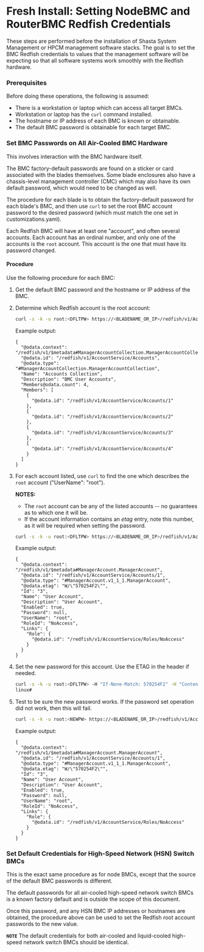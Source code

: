 # Fresh Install: Setting NodeBMC and RouterBMC Redfish Credentials

These steps are performed before the installation of Shasta System Management
or HPCM management software stacks. The goal is to set the BMC Redfish
credentials to values that the management software will be expecting so that
all software systems work smoothly with the Redfish hardware.

### Prerequisites

Before doing these operations, the following is assumed:

- There is a workstation or laptop which can access all target BMCs.
- Workstation or laptop has the `curl` command installed.
- The hostname or IP address of each BMC is known or obtainable.
- The default BMC password is obtainable for each target BMC.

### Set BMC Passwords on All Air-Cooled BMC Hardware

This involves interaction with the BMC hardware itself.

The BMC factory-default passwords are found on a sticker or card associated
with the blades themselves. Some blade enclosures also have a chassis-level
management controller (CMC) which may also have its own default password, which
would need to be changed as well.

The procedure for each blade is to obtain the factory-default password for
each blade's BMC, and then use `curl` to set the root BMC account password to
the desired password (which must match the one set in customizations.yaml).

Each Redfish BMC will have at least one "account", and often several accounts.
Each account has an ordinal number, and only one of the accounts is the `root`
account. This account is the one that must have its password changed.

#### Procedure

Use the following procedure for each BMC:

1. Get the default BMC password and the hostname or IP address of the BMC.

2. Determine which Redfish account is the root account:

   ```bash
   curl -s -k -u root:<DFLTPW> https://<BLADENAME_OR_IP>/redfish/v1/AccountService/Accounts | jq
   ```

   Example output:

   ```
   {
     "@odata.context": "/redfish/v1/$metadata#ManagerAccountCollection.ManagerAccountCollection",
     "@odata.id": "/redfish/v1/AccountService/Accounts",
     "@odata.type": "#ManagerAccountCollection.ManagerAccountCollection",
     "Name": "Accounts Collection",
     "Description": "BMC User Accounts",
     "Members@odata.count": 4,
     "Members": [
       {
         "@odata.id": "/redfish/v1/AccountService/Accounts/1"
       },
       {
         "@odata.id": "/redfish/v1/AccountService/Accounts/2"
       },
       {
         "@odata.id": "/redfish/v1/AccountService/Accounts/3"
       },
       {
         "@odata.id": "/redfish/v1/AccountService/Accounts/4"
       }
     ]
   }
   ```

3. For each account listed, use `curl` to find the one which describes the `root` account ("UserName": "root").

   **NOTES:**
   - The `root` account can be any of the listed accounts -- no guarantees as to which one it will be.
   - If the account information contains an *etag* entry, note this number, as it will be required when setting the password.

   ```bash
   curl -s -k -u root:<DFLTPW> https://<BLADENAME_OR_IP>/redfish/v1/AccountService/Accounts/1 | jq
   ```

   Example output:

   ```
   {
     "@odata.context": "/redfish/v1/$metadata#ManagerAccount.ManagerAccount",
     "@odata.id": "/redfish/v1/AccountService/Accounts/1",
     "@odata.type": "#ManagerAccount.v1_1_1.ManagerAccount",
     "@odata.etag": "W/\"570254F2\"",
     "Id": "3",
     "Name": "User Account",
     "Description": "User Account",
     "Enabled": true,
     "Password": null,
     "UserName": "root",
     "RoleId": "NoAccess",
     "Links": {
       "Role": {
         "@odata.id": "/redfish/v1/AccountService/Roles/NoAccess"
       }
     }
   }
   ```

4. Set the new password for this account. Use the ETAG in the header if needed.

   ```bash
   curl -s -k -u root:<DFLTPW> -H "If-None-Match: 570254F2" -H "Content-Type: application/json" -X PATCH -d '{"Password":"<NEWPW>"}' https://<BLADENAME_OR_IP>/redfish/v1/AccountService/Accounts/1
   linux#
   ```

5. Test to be sure the new password works. If the password set operation did not work, then this will fail.

   ```bash
   curl -s -k -u root:<NEWPW> https://<BLADENAME_OR_IP>/redfish/v1/AccountService
   ```

   Example output:

   ```
   {
     "@odata.context": "/redfish/v1/$metadata#ManagerAccount.ManagerAccount",
     "@odata.id": "/redfish/v1/AccountService/Accounts/1",
     "@odata.type": "#ManagerAccount.v1_1_1.ManagerAccount",
     "@odata.etag": "W/\"570254F2\"",
     "Id": "3",
     "Name": "User Account",
     "Description": "User Account",
     "Enabled": true,
     "Password": null,
     "UserName": "root",
     "RoleId": "NoAccess",
     "Links": {
       "Role": {
         "@odata.id": "/redfish/v1/AccountService/Roles/NoAccess"
       }
     }
   }
   ```

### Set Default Credentials for High-Speed Network (HSN) Switch BMCs

This is the exact same procedure as for node BMCs, except that the source of
the default BMC passwords is different.

The default passwords for all air-cooled high-speed network switch BMCs is a
known factory default and is outside the scope of this document.

Once this password, and any HSN BMC IP addresses or hostnames are obtained,
the procedure above can be used to set the Redfish root account passwords to
the new value.

**`NOTE`** The default credentials for both air-cooled and liquid-cooled high-speed network switch BMCs should be identical.

